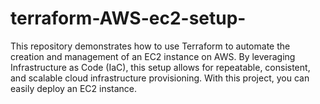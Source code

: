 # terraform-AWS-ec2-setup-
This repository demonstrates how to use Terraform to automate the creation and management of an EC2 instance on AWS. By leveraging Infrastructure as Code (IaC), this setup allows for repeatable, consistent, and scalable cloud infrastructure provisioning.  With this project, you can easily deploy an EC2 instance.
